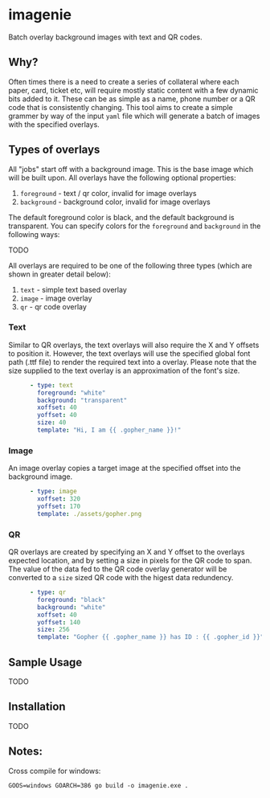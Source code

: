 # imagenie

Batch overlay background images with text and QR codes.

## Why?

Often times there is a need to create a series of collateral where each paper, card, ticket etc, will require mostly static content with a few dynamic bits added to it.  These can be as simple as a name, phone number or a QR code that is consistently changing.  This tool aims to create a simple grammer by way of the input `yaml` file which will generate a batch of images with the specified overlays.

## Types of overlays

All "jobs" start off with a background image.  This is the base image which will be built upon.  All overlays have the following optional properties:
1. `foreground` - text / qr color, invalid for image overlays
2. `background` - background color, invalid for image overlays

The default foreground color is black, and the default background is transparent. You can specify colors for the `foreground` and `background` in the following ways:

TODO

All overlays are required to be one of the following three types (which are shown in greater detail below):
1. `text`  - simple text based overlay
2. `image` - image overlay
3. `qr`    - qr code overlay

### Text

Similar to QR overlays, the text overlays will also require the X and Y offsets to position it.  However, the text overlays will use the specified global font path (.ttf file) to render the required text into a overlay.  Please note that the size supplied to the text overlay is an approximation of the font's size.

```yaml
 	  - type: text
        foreground: "white"         
        background: "transparent"   
        xoffset: 40
        yoffset: 40
        size: 40
        template: "Hi, I am {{ .gopher_name }}!"
```

### Image

An image overlay copies a target image at the specified offset into the background image.

```yaml
	  - type: image
        xoffset: 320
        yoffset: 170
        template: ./assets/gopher.png
```

### QR

QR overlays are created by specifying an X and Y offset to the overlays expected location, and by setting a size in pixels for the QR code to span.  The value of the data fed to the QR code overlay generator will be converted to a `size` sized QR code with the higest data redundency.

```yaml
 	  - type: qr
        foreground: "black"         
        background: "white"   
        xoffset: 40
        yoffset: 140
        size: 256
        template: "Gopher {{ .gopher_name }} has ID : {{ .gopher_id }}"
```

## Sample Usage

TODO

## Installation

TODO

## Notes:

Cross compile for windows:

```
GOOS=windows GOARCH=386 go build -o imagenie.exe .
```